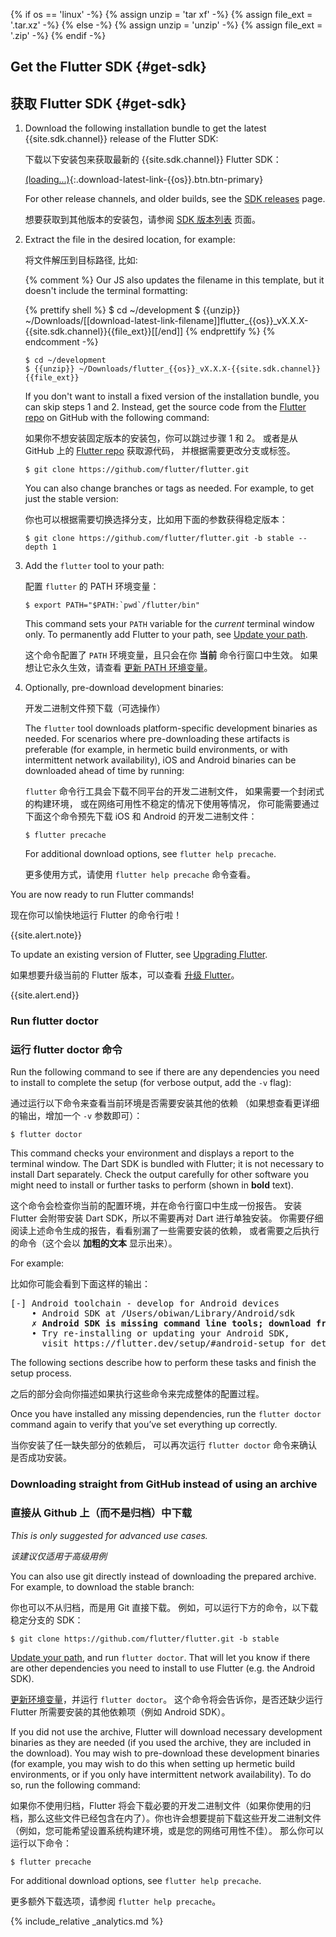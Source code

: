 {% if os == 'linux' -%}
  {% assign unzip = 'tar xf' -%}
  {% assign file_ext = '.tar.xz' -%}
{% else -%}
  {% assign unzip = 'unzip' -%}
  {% assign file_ext = '.zip' -%}
{% endif -%}

## Get the Flutter SDK {#get-sdk}

## 获取 Flutter SDK {#get-sdk}


 1. Download the following installation bundle to get the latest
    {{site.sdk.channel}} release of the Flutter SDK:

    下载以下安装包来获取最新的 {{site.sdk.channel}} Flutter SDK：

    [(loading...)](#){:.download-latest-link-{{os}}.btn.btn-primary}

    For other release channels, and older builds,
    see the [SDK releases][] page.

    想要获取到其他版本的安装包，请参阅 [SDK 版本列表][SDK releases] 页面。

 1. Extract the file in the desired location, for example:

    将文件解压到目标路径, 比如:

    {% comment %}
      Our JS also updates the filename in this template, but it doesn't include the terminal formatting:

      {% prettify shell %}
      $ cd ~/development
      $ {{unzip}} ~/Downloads/[[download-latest-link-filename]]flutter_{{os}}_vX.X.X-{{site.sdk.channel}}{{file_ext}}[[/end]]
      {% endprettify %}
    {% endcomment -%}

    ```terminal
    $ cd ~/development
    $ {{unzip}} ~/Downloads/flutter_{{os}}_vX.X.X-{{site.sdk.channel}}{{file_ext}}
    ```
    
    If you don't want to install a fixed version of the installation bundle, 
    you can skip steps 1 and 2. 
    Instead, get the source code from the [Flutter repo][]
    on GitHub with the following command:
    
    如果你不想安装固定版本的安装包，你可以跳过步骤 1 和 2。
    或者是从 GitHub 上的 [Flutter repo][] 获取源代码，
    并根据需要更改分支或标签。
    
    ```terminal
    $ git clone https://github.com/flutter/flutter.git
    ```
    
    You can also change branches or tags as needed.
    For example, to get just the stable version:
    
    你也可以根据需要切换选择分支，比如用下面的参数获得稳定版本：
    
    ```terminal
    $ git clone https://github.com/flutter/flutter.git -b stable --depth 1
    ```

 1. Add the `flutter` tool to your path:

    配置 `flutter` 的 PATH 环境变量：

    ```terminal
    $ export PATH="$PATH:`pwd`/flutter/bin"
    ```

    This command sets your `PATH` variable for the
    _current_ terminal window only.
    To permanently add Flutter to your path, see
    [Update your path][].

    这个命令配置了 `PATH` 环境变量，且只会在你 **当前** 命令行窗口中生效。
    如果想让它永久生效，请查看 [更新 PATH 环境变量][Update your path]。
    
 4. Optionally, pre-download development binaries:
    
    开发二进制文件预下载（可选操作）

    The `flutter` tool downloads platform-specific development binaries as
    needed. For scenarios where pre-downloading these artifacts is preferable
    (for example, in hermetic build environments,
    or with intermittent network availability), iOS
    and Android binaries can be downloaded ahead of time by running:
    
    `flutter` 命令行工具会下载不同平台的开发二进制文件，
    如果需要一个封闭式的构建环境，
    或在网络可用性不稳定的情况下使用等情况，
    你可能需要通过下面这个命令预先下载
    iOS 和 Android 的开发二进制文件：


    ```terminal
    $ flutter precache
    ```

    For additional download options, see `flutter help precache`.
    
    更多使用方式，请使用 `flutter help precache` 命令查看。

You are now ready to run Flutter commands!

现在你可以愉快地运行 Flutter 的命令行啦！


{{site.alert.note}}

  To update an existing version of Flutter, see
  [Upgrading Flutter][].
  
  如果想要升级当前的 Flutter 版本，可以查看 [升级 Flutter][Upgrading Flutter]。

{{site.alert.end}}


### Run flutter doctor

### 运行 flutter doctor 命令


Run the following command to see if there are any dependencies you need to
install to complete the setup (for verbose output, add the `-v` flag):

通过运行以下命令来查看当前环境是否需要安装其他的依赖
（如果想查看更详细的输出，增加一个 `-v` 参数即可）：

```terminal
$ flutter doctor
```

This command checks your environment and displays a report to the terminal
window. The Dart SDK is bundled with Flutter; it is not necessary to install
Dart separately. Check the output carefully for other software you might
need to install or further tasks to perform (shown in **bold** text).

这个命令会检查你当前的配置环境，并在命令行窗口中生成一份报告。
安装 Flutter 会附带安装 Dart SDK，所以不需要再对 Dart 进行单独安装。
你需要仔细阅读上述命令生成的报告，看看别漏了一些需要安装的依赖，
或者需要之后执行的命令（这个会以 **加粗的文本** 显示出来）。

For example:

比如你可能会看到下面这样的输出：

<pre>
[-] Android toolchain - develop for Android devices
    • Android SDK at /Users/obiwan/Library/Android/sdk
    <strong>✗ Android SDK is missing command line tools; download from https://goo.gl/XxQghQ</strong>
    • Try re-installing or updating your Android SDK,
      visit https://flutter.dev/setup/#android-setup for detailed instructions.
</pre>

The following sections describe how to perform these tasks and finish the setup
process.

之后的部分会向你描述如果执行这些命令来完成整体的配置过程。

Once you have installed any missing dependencies, run the `flutter doctor`
command again to verify that you’ve set everything up correctly.

当你安装了任一缺失部分的依赖后，
可以再次运行 `flutter doctor` 命令来确认是否成功安装。

### Downloading straight from GitHub instead of using an archive

### 直接从 Github 上（而不是归档）中下载

_This is only suggested for advanced use cases._

_该建议仅适用于高级用例_

You can also use git directly instead of downloading the prepared archive. For example,
to download the stable branch:

你也可以不从归档，而是用 Git 直接下载。
例如，可以运行下方的命令，以下载稳定分支的 SDK：
    
```terminal
$ git clone https://github.com/flutter/flutter.git -b stable
```

[Update your path][], and run `flutter doctor`. That will let you know if there are
other dependencies you need to install to use Flutter (e.g. the Android SDK).

[更新环境变量][Update your path]，并运行 `flutter doctor`。
这个命令将会告诉你，是否还缺少运行 Flutter 所需要安装的其他依赖项（例如 Android SDK）。

If you did not use the archive, Flutter will download necessary development binaries as they
are needed (if you used the archive, they are included in the download). You may wish to
pre-download these development binaries (for example, you may wish to do this when setting
up hermetic build environments, or if you only have intermittent network availability). To
do so, run the following command:

如果你不使用归档，Flutter 将会下载必要的开发二进制文件（如果你使用的归档，那么这些文件已经包含在内了）。你也许会想要提前下载这些开发二进制文件（例如，您可能希望设置系统构建环境，或是您的网络可用性不佳）。
那么你可以运行以下命令：

```terminal
$ flutter precache
```

For additional download options, see `flutter help precache`.

更多额外下载选项，请参阅 `flutter help precache`。


{% include_relative _analytics.md %}

[Flutter repo]: {{site.github}}/flutter/flutter
[Installing snapd]: https://snapcraft.io/docs/installing-snapd
[SDK releases]: /docs/development/tools/sdk/releases
[Snap Store]: https://snapcraft.io/store
[snapd]: https://snapcraft.io/flutter
[Update your path]: #update-your-path
[Upgrading Flutter]: /docs/development/tools/sdk/upgrading
